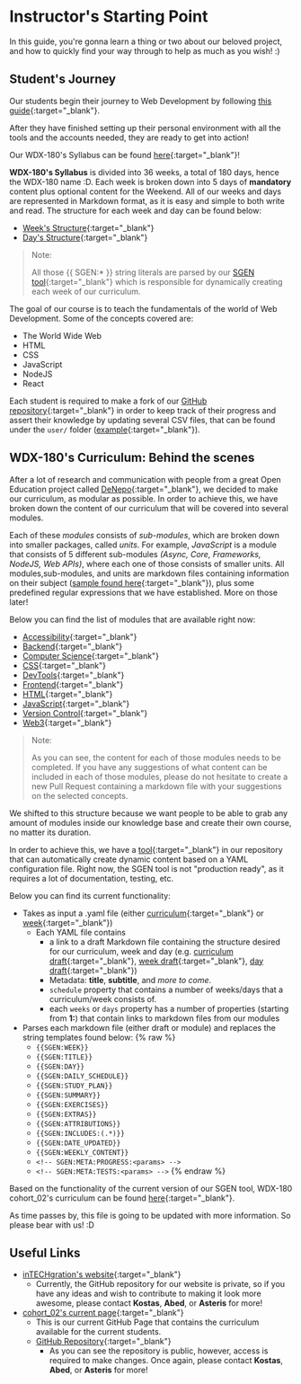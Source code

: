 # Instructor's Starting Point

  In this guide, you're gonna learn a thing or two about our beloved project, and how to quickly find your way through to help as much as you wish! :)

## Student's Journey

  Our students begin their journey to Web Development by following [this guide](https://github.com/in-tech-gration/WDX-180/blob/main/README.md#where-do-i-start){:target="_blank"}.

  After they have finished setting up their personal environment with all the tools and the accounts needed, they are ready to get into action!

  Our WDX-180's Syllabus can be found [here](https://github.com/in-tech-gration/WDX-180/blob/main/curriculum/index.md){:target="_blank"}!

  **WDX-180's Syllabus** is divided into 36 weeks, a total of 180 days, hence the WDX-180 name :D. Each week is broken down into 5 days of **mandatory** content plus optional content for the Weekend. All of our weeks and days are represented in Markdown format, as it is easy and simple to both write and read. The structure for each week and day can be found below:
  - [Week's Structure](https://raw.githubusercontent.com/in-tech-gration/WDX-180/main/curriculum/schedule/weekly.draft.md){:target="_blank"}
  - [Day's Structure](https://raw.githubusercontent.com/in-tech-gration/WDX-180/main/curriculum/schedule/daily.draft.md){:target="_blank"}

  > Note:
  >
  > All those {{ SGEN:* }} string literals are parsed by our [SGEN tool](https://github.com/in-tech-gration/sgen){:target="_blank"} which is responsible for dynamically creating each week of our curriculum.

  The goal of our course is to teach the fundamentals of the world of Web Development. Some of the concepts covered are:

  - The World Wide Web
  - HTML
  - CSS
  - JavaScript
  - NodeJS
  - React

  Each student is required to make a fork of our [GitHub repository](https://github.com/in-tech-gration/WDX-180){:target="_blank"} in order to keep track of their progress and assert their knowledge by updating several CSV files, that can be found under the `user/` folder ([example](https://github.com/in-tech-gration/WDX-180/blob/main/user/week01/progress/progress.draft.w01.d01.csv){:target="_blank"}).

## WDX-180's Curriculum: Behind the scenes

  After a lot of research and communication with people from a great Open Education project called [DeNepo](https://github.com/DeNepo){:target="_blank"}, we decided to make our curriculum, as modular as possible. In order to achieve this, we have broken down the content of our curriculum that will be covered into several modules.

  Each of these _modules_ consists of _sub-modules_, which are broken down into smaller packages, called _units_. For example, _JavaScript_ is a module that consists of 5 different sub-modules _(Async, Core, Frameworks, NodeJS, Web APIs)_, where each one of those consists of smaller units. All modules,sub-modules, and units are markdown files containing information on their subject ([sample found here](https://github.com/in-tech-gration/WDX-180/blob/main/curriculum/modules/Module.sample.md){:target="_blank"}), plus some predefined regular expressions that we have established. More on those later!

  Below you can find the list of modules that are available right now:

  - [Accessibility](https://github.com/in-tech-gration/WDX-180/tree/main/curriculum/modules/accessibility){:target="_blank"}
  - [Backend](https://github.com/in-tech-gration/WDX-180/tree/main/curriculum/modules/backend){:target="_blank"}
  - [Computer Science](https://github.com/in-tech-gration/WDX-180/tree/main/curriculum/modules/computer_science){:target="_blank"}
  - [CSS](https://github.com/in-tech-gration/WDX-180/tree/main/curriculum/modules/css){:target="_blank"}
  - [DevTools](https://github.com/in-tech-gration/WDX-180/tree/main/curriculum/modules/devtools){:target="_blank"}
  - [Frontend](https://github.com/in-tech-gration/WDX-180/tree/main/curriculum/modules/frontend){:target="_blank"}
  - [HTML](https://github.com/in-tech-gration/WDX-180/tree/main/curriculum/modules/html){:target="_blank"}
  - [JavaScript](https://github.com/in-tech-gration/WDX-180/tree/main/curriculum/modules/javascript){:target="_blank"}
  - [Version Control](https://github.com/in-tech-gration/WDX-180/tree/main/curriculum/modules/version_control){:target="_blank"}
  - [Web3](https://github.com/in-tech-gration/WDX-180/tree/main/curriculum/modules/web3){:target="_blank"}

  > Note:
  >
  > As you can see, the content for each of those modules needs to be completed. If you have any suggestions of what content can be included in each of those modules, please do not hesitate to create a new Pull Request containing a markdown file with your suggestions on the selected concepts.

  We shifted to this structure because we want people to be able to grab any amount of modules inside our knowledge base and create their own course, no matter its duration.

  In order to achieve this, we have a [tool](https://github.com/in-tech-gration/sgen){:target="_blank"} in our repository that can automatically create dynamic content based on a YAML configuration file. Right now, the SGEN tool is not "production ready", as it requires a lot of documentation, testing, etc.

  Below you can find its current functionality:

  - Takes as input a .yaml file (either [curriculum](https://github.com/in-tech-gration/WDX-180/blob/main/curriculum/curriculum.yaml){:target="_blank"} or [week](https://github.com/in-tech-gration/WDX-180/blob/main/curriculum/schedule/week04.yaml){:target="_blank"})
    - Each YAML file contains
      - a link to a draft Markdown file containing the structure desired for our curriculum, week and day (e.g. [curriculum draft](https://raw.githubusercontent.com/in-tech-gration/WDX-180/main/curriculum/curriculum.draft.md){:target="_blank"}, [week draft](https://raw.githubusercontent.com/in-tech-gration/WDX-180/main/curriculum/schedule/weekly.draft.md){:target="_blank"}, [day draft](https://raw.githubusercontent.com/in-tech-gration/WDX-180/main/curriculum/schedule/daily.draft.md){:target="_blank"})
      - Metadata: **title**, **subtitle**, and _more to come_.
      - `schedule` property that contains a number of weeks/days that a curriculum/week consists of.
      - each `weeks` or `days` property has a number of properties (starting from **1:**) that contain links to markdown files from our modules
  - Parses each markdown file (either draft or module) and replaces the string templates found below:
  {% raw %}
    - `{{SGEN:WEEK}}`
    - `{{SGEN:TITLE}}`
    - `{{SGEN:DAY}}`
    - `{{SGEN:DAILY_SCHEDULE}}`
    - `{{SGEN:STUDY_PLAN}}`
    - `{{SGEN:SUMMARY}}`
    - `{{SGEN:EXERCISES}}`
    - `{{SGEN:EXTRAS}}`
    - `{{SGEN:ATTRIBUTIONS}}`
    - `{{SGEN:INCLUDES:(.*)}}`
    - `{{SGEN:DATE_UPDATED}}`
    - `{{SGEN:WEEKLY_CONTENT}}`
    - `<!-- SGEN:META:PROGRESS:<params> -->`
    - `<!-- SGEN:META:TESTS:<params> -->`
{% endraw %}

  Based on the functionality of the current version of our SGEN tool, WDX-180 cohort_02's curriculum can be found [here](https://github.com/in-tech-gration/WDX-180/blob/main/curriculum/curriculum.yaml){:target="_blank"}.

  As time passes by, this file is going to be updated with more information. So please bear with us! :D

## Useful Links

  - [inTECHgration's website](https://intechgration.io/){:target="_blank"}
    - Currently, the GitHub repository for our website is private, so if you have any ideas and wish to contribute to making it look more awesome, please contact **Kostas**, **Abed**, or **Asteris** for more!
  - [cohort_02's current page](https://in-tech-gration.github.io/WDX-180/){:target="_blank"}
    - This is our current GitHub Page that contains the curriculum available for the current students.
    - [GitHub Repository](https://github.com/in-tech-gration/WDX-180){:target="_blank"}
      - As you can see the repository is public, however, access is required to make changes. Once again, please contact **Kostas**, **Abed**, or **Asteris** for more!